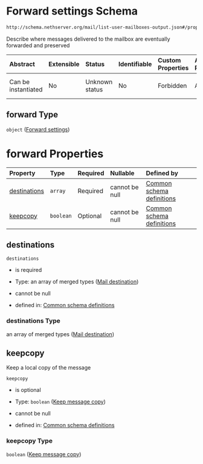 # Forward settings Schema

```txt
http://schema.nethserver.org/mail/list-user-mailboxes-output.json#/properties/user_mailboxes/items/properties/forward
```

Describe where messages delivered to the mailbox are eventually forwarded and preserved

| Abstract            | Extensible | Status         | Identifiable | Custom Properties | Additional Properties | Access Restrictions | Defined In                                                                                       |
| :------------------ | :--------- | :------------- | :----------- | :---------------- | :-------------------- | :------------------ | :----------------------------------------------------------------------------------------------- |
| Can be instantiated | No         | Unknown status | No           | Forbidden         | Allowed               | none                | [list-user-mailboxes-output.json\*](mail/list-user-mailboxes-output.json "open original schema") |

## forward Type

`object` ([Forward settings](mail-defs-forward-settings.md))

# forward Properties

| Property                      | Type      | Required | Nullable       | Defined by                                                                                                                                                                 |
| :---------------------------- | :-------- | :------- | :------------- | :------------------------------------------------------------------------------------------------------------------------------------------------------------------------- |
| [destinations](#destinations) | `array`   | Required | cannot be null | [Common schema definitions](mail-defs-forward-settings-properties-forward-destinations.md "http://schema.nethserver.org/mail.json#/$defs/forward/properties/destinations") |
| [keepcopy](#keepcopy)         | `boolean` | Optional | cannot be null | [Common schema definitions](mail-defs-forward-settings-properties-keep-message-copy.md "http://schema.nethserver.org/mail.json#/$defs/forward/properties/keepcopy")        |

## destinations



`destinations`

* is required

* Type: an array of merged types ([Mail destination](mail-defs-mail-destination.md))

* cannot be null

* defined in: [Common schema definitions](mail-defs-forward-settings-properties-forward-destinations.md "http://schema.nethserver.org/mail.json#/$defs/forward/properties/destinations")

### destinations Type

an array of merged types ([Mail destination](mail-defs-mail-destination.md))

## keepcopy

Keep a local copy of the message

`keepcopy`

* is optional

* Type: `boolean` ([Keep message copy](mail-defs-forward-settings-properties-keep-message-copy.md))

* cannot be null

* defined in: [Common schema definitions](mail-defs-forward-settings-properties-keep-message-copy.md "http://schema.nethserver.org/mail.json#/$defs/forward/properties/keepcopy")

### keepcopy Type

`boolean` ([Keep message copy](mail-defs-forward-settings-properties-keep-message-copy.md))
